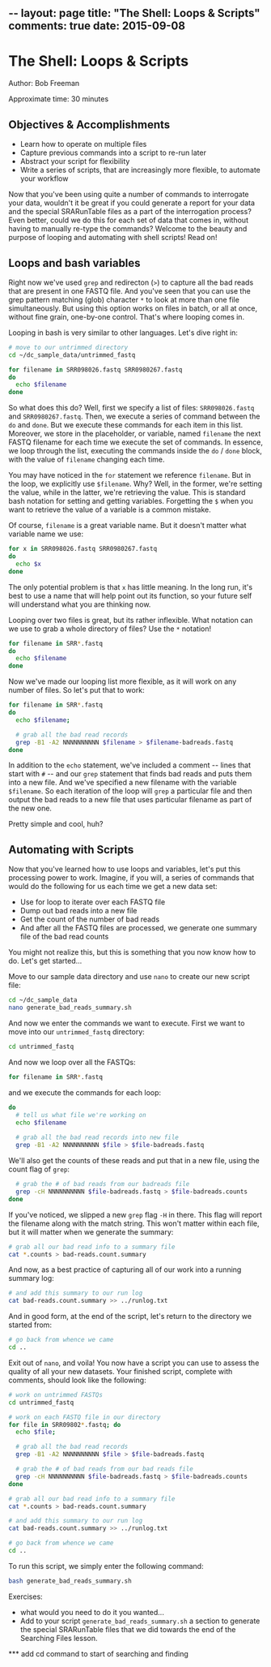 --
layout: page
title: "The Shell: Loops & Scripts"
comments: true
date: 2015-09-08
---

# The Shell: Loops & Scripts

Author: Bob Freeman

Approximate time: 30 minutes

## Objectives & Accomplishments

* Learn how to operate on multiple files 
* Capture previous commands into a script to re-run later
* Abstract your script for flexibility
* Write a series of scripts, that are increasingly more flexible, to automate your workflow

Now that you've been using quite a number of commands to interrogate your data, 
wouldn't it be great if you could generate a report for your data and the special
SRARunTable files as a part of the interrogation process? Even better, could we do this
for each set of data that comes in, without having to manually re-type the commands?
Welcome to the beauty and purpose of looping and automating with shell scripts! Read on!

## Loops and bash variables

Right now we've used `grep` and redirecton (`>`) to capture all the bad reads that are present in
one FASTQ file. And you've seen that you can use the grep pattern matching (glob) character
`*` to look at more than one file simultaneously. But using this option works on files
in batch, or all at once, without fine grain, one-by-one control. That's where
looping comes in.

Looping in bash is very similar to other languages. Let's dive right in:

```bash
# move to our untrimmed directory
cd ~/dc_sample_data/untrimmed_fastq

for filename in SRR098026.fastq SRR0980267.fastq
do
  echo $filename
done
```

So what does this do? Well, first we specify a list of files: `SRR098026.fastq` and `SRR0980267.fastq`. Then, we execute a series of command between the `do` and `done`. But we execute these commands for each item in this list. Moreover, we store in the placeholder, or variable, named `filename` the next FASTQ filename for each time we execute the set of commands. In essence, we loop through the list, executing the commands inside the `do` / `done` block, with the value of `filename` changing each time.

You may have noticed in the `for` statement we reference `filename`. But in the loop, we explicitly use `$filename`. Why? Well, in the former, we're setting the value, while in the latter, we're retrieving the value. This is standard bash notation for setting and getting variables. Forgetting the `$` when you want to retrieve the value of a variable is a common mistake. 

Of course, `filename` is a great variable name. But it doesn't matter what variable name we use:

```bash
for x in SRR098026.fastq SRR0980267.fastq
do
  echo $x
done
```

The only potential problem is that `x` has little meaning. In the long run, it's best to use a name that will help point out its function, so your future self will understand what you are thinking now.

Looping over two files is great, but its rather inflexible. What notation can we use to grab a whole directory of files? Use the `*` notation!

```bash
for filename in SRR*.fastq
do
  echo $filename
done
```

Now we've made our looping list more flexible, as it will work on any number of files. So let's put that to work:

```bash
for filename in SRR*.fastq
do 
  echo $filename; 

  # grab all the bad read records
  grep -B1 -A2 NNNNNNNNNN $filename > $filename-badreads.fastq
done
```

In addition to the `echo` statement, we've included a comment -- lines that start with `#` -- and our `grep` statement that finds bad reads and puts them into a new file. And we've specified a new filename with the variable `$filename`. So each iteration of the loop will `grep` a particular file and then output the bad reads to a new file that uses particular filename as part of the new one.

Pretty simple and cool, huh?

## Automating with Scripts

Now that you've learned how to use loops and variables, let's put this processing power to work. Imagine, if you will, a series of commands that would do the following for us each time we get a new data set:

- Use for loop to iterate over each FASTQ file
- Dump out bad reads into a new file
- Get the count of the number of bad reads
- And after all the FASTQ files are processed, we generate one summary file of the bad read counts

You might not realize this, but this is something that you now know how to do. Let's get started...

Move to our sample data directory and use `nano` to create our new script file:

```bash
cd ~/dc_sample_data
nano generate_bad_reads_summary.sh
```

And now we enter the commands we want to execute. First we want to move into our `untrimmed_fastq` directory:

```bash
cd untrimmed_fastq
```

And now we loop over all the FASTQs:

```bash
for filename in SRR*.fastq
```

and we execute the commands for each loop:

```bash
do
  # tell us what file we're working on
  echo $filename
  
  # grab all the bad read records into new file
  grep -B1 -A2 NNNNNNNNNN $file > $file-badreads.fastq
``` 
  
We'll also get the counts of these reads and put that in a new file, using the count flag of `grep`:

```bash
  # grab the # of bad reads from our badreads file
  grep -cH NNNNNNNNNN $file-badreads.fastq > $file-badreads.counts
done
```

If you've noticed, we slipped a new `grep` flag `-H` in there. This flag will report the filename along with the match string. This won't matter within each file, but it will matter when we generate the summary:

```bash
# grab all our bad read info to a summary file
cat *.counts > bad-reads.count.summary
```

And now, as a best practice of capturing all of our work into a running summary log:

```bash
# and add this summary to our run log
cat bad-reads.count.summary >> ../runlog.txt
```

And in good form, at the end of the script, let's return to the directory we started from:

```bash
# go back from whence we came
cd ..
```

Exit out of `nano`, and voila! You now have a script you can use to assess the quality of all your new datasets. Your finished script, complete with comments, should look like the following:

```bash
# work on untrimmed FASTQs
cd untrimmed_fastq

# work on each FASTQ file in our directory
for file in SRR09802*.fastq; do 
  echo $file; 

  # grab all the bad read records
  grep -B1 -A2 NNNNNNNNNN $file > $file-badreads.fastq

  # grab the # of bad reads from our bad reads file
  grep -cH NNNNNNNNNN $file-badreads.fastq > $file-badreads.counts
done

# grab all our bad read info to a summary file
cat *.counts > bad-reads.count.summary

# and add this summary to our run log
cat bad-reads.count.summary >> ../runlog.txt

# go back from whence we came
cd ..
```

To run this script, we simply enter the following command:

```bash
bash generate_bad_reads_summary.sh
```

Exercises:
* what would you need to do it you wanted...
* Add to your script `generate_bad_reads_summary.sh` a section to generate the special SRARunTable files that we did towards the end of the Searching Files lesson.



*** add cd command to start of searching and finding

